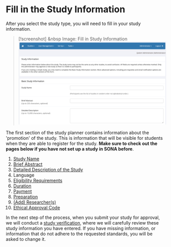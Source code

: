 
# Fill in the Study Information

After you select the study type, you will need to fill in your study information.

>[!screenshot] <i class="fa-solid fa-camera"></i> &nbsp Image: Fill in Study Information
><img src="/static/images/fill_study_info.png" alt="Add New Study" class="responsive-image">

The first section of the study planner contains information about the 'promotion' of the study. This is information that will be visible for students when they are able to register for the study. **Make sure to check out the pages below if you have not set up a study in SONA before**. 

1. [Study Name](study-name)
2. [Brief Abstract](brief-abstract)
3. [Detailed Description of the Study](detailed-description)
4. Language
5. [Eligibility Requirements](eligibility-requirements)
6. [Duration](duration)
7. [Payment](payment)
8. [Preparation](preparation)
9. [(Add) Researcher(s)](add-researchers)
10. [Ethical Approval Code](ethical-approval)

In the next step of the process, when you submit your study for approval, we will conduct a [study verification](study-verification), where we will carefully review these study information you have entered. If you have missing information, or information that do not adhere to the requested standards, you will be asked to change it. 
